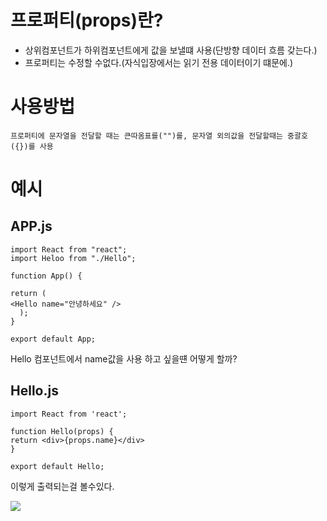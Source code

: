 # 프로퍼티(props)란?

- 상위컴포넌트가 하위컴포넌트에게 값을 보낼떄 사용(단방향 데이터 흐름 갖는다.)
- 프로퍼티는 수정할 수없다.(자식입장에서는 읽기 전용 데이터이기 떄문에.)

# 사용방법

`프로퍼티에 문자열을 전달할 때는 큰따옴표를("")를, 문자열 외의값을 전달할때는 중괄호 ({})를 사용`

# 예시

## APP.js

    import React from "react";
    import Heloo from "./Hello";

    function App() {

    return (
    <Hello name="안녕하세요" />
      );
    }

    export default App;

Hello 컴포넌트에서 name값을 사용 하고 싶을떈 어떻게 할까?

## Hello.js

    import React from 'react';

    function Hello(props) {
    return <div>{props.name}</div>
    }

    export default Hello;

이렇게 출력되는걸 볼수있다.

<div>
<img  src="https://i.imgur.com/p3fHfm5.png">
</div>
